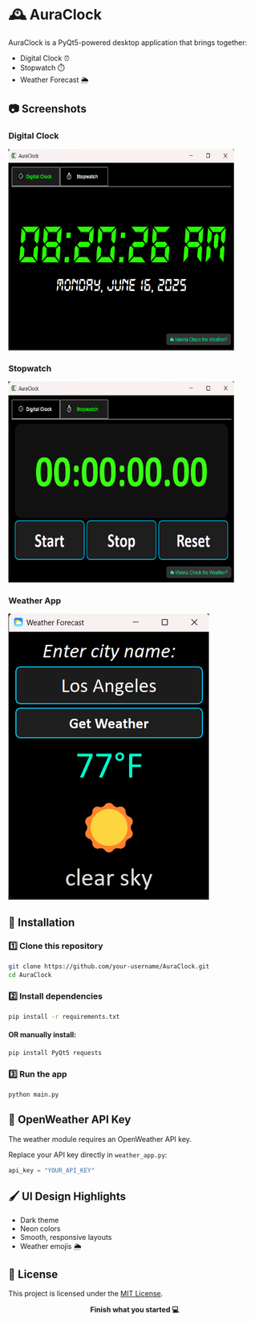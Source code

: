 # 🕰️ AuraClock
AuraClock is a PyQt5-powered desktop application that brings together:
- Digital Clock ⏰
- Stopwatch ⏱️
- Weather Forecast 🌦️

## 📷 Screenshots

### Digital Clock
<img src="assets/screenshots/digital_clock.png" alt="Digital Clock" width="450" height="400"/>

### Stopwatch
<img src="assets/screenshots/stopwatch.png" alt="Stopwatch" width="450" height="400"/>

### Weather App
![Weather App](assets/screenshots/weather_app.png)

## 🚀 Installation

### 1️⃣ Clone this repository
```bash
git clone https://github.com/your-username/AuraClock.git
cd AuraClock
```

### 2️⃣ Install dependencies
```bash
pip install -r requirements.txt
```

#### OR manually install:
```bash
pip install PyQt5 requests
```

### 3️⃣ Run the app
```bash
python main.py
```

## 🔑 OpenWeather API Key
The weather module requires an OpenWeather API key.

Replace your API key directly in `weather_app.py`:
```python
api_key = "YOUR_API_KEY"
```

## 🖌️ UI Design Highlights
- Dark theme
- Neon colors
- Smooth, responsive layouts
- Weather emojis 🌦️

## 📄 License
This project is licensed under the [MIT License](LICENSE).

<p align="center"><b>Finish what you started 💻 </b></p>
